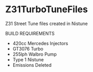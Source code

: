 # Z31TurboTuneFiles
Z31 Street Tune files created in Nistune

BUILD REQUIREMENTS
- 420cc Mercedes Injectors
- GT3076 Turbo
- 255lph Walbro Pump
- Type 1 Nistune
- Emissions Deleted
